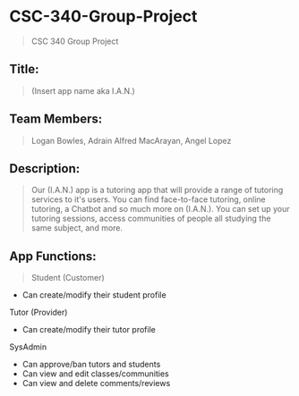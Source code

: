 # CSC-340-Group-Project
> CSC 340 Group Project
## Title:
> (Insert app name aka I.A.N.)

## Team Members:
> Logan Bowles, Adrain Alfred MacArayan, Angel Lopez

## Description:
> Our (I.A.N.) app is a tutoring app that will provide a range of tutoring services to it's users. You can find face-to-face tutoring, online tutoring, a Chatbot and so much more on (I.A.N.). You can set up your tutoring sessions, access communities of people all studying the same subject, and more.

## App Functions:
> Student (Customer)
- Can create/modify their student profile

Tutor (Provider)
- Can create/modify their tutor profile

SysAdmin
- Can approve/ban tutors and students
- Can view and edit classes/communities
- Can view and delete comments/reviews

